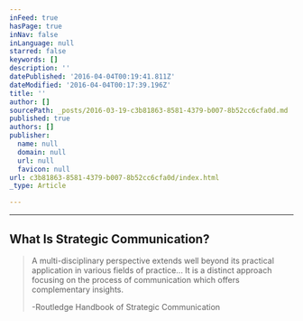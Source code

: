 ```yaml
---
inFeed: true
hasPage: true
inNav: false
inLanguage: null
starred: false
keywords: []
description: ''
datePublished: '2016-04-04T00:19:41.811Z'
dateModified: '2016-04-04T00:17:39.196Z'
title: ''
author: []
sourcePath: _posts/2016-03-19-c3b81863-8581-4379-b007-8b52cc6cfa0d.md
published: true
authors: []
publisher:
  name: null
  domain: null
  url: null
  favicon: null
url: c3b81863-8581-4379-b007-8b52cc6cfa0d/index.html
_type: Article

---
```

****

## What Is Strategic Communication?

> A multi-disciplinary perspective extends well beyond its practical application in various fields of practice... It is a distinct approach focusing on the process of communication which offers complementary insights.  
> 
> -Routledge Handbook of Strategic Communication